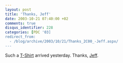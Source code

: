 ```yaml
---
layout: post
title: 'Thanks, Jeff'
date: 2003-10-21 07:40:00 +02
comments: true
disqus_identifier: 228
categories: [PDC '03]
redirect_from:
  - /blog/archive/2003/10/21/Thanks_2C00_-Jeff.aspx/
---
```


Such a [T-Shirt](http://radio.weblogs.com/0124699/2003/10/20.html) arrived yesterday. Thanks, [Jeff](http://radio.weblogs.com/0124699/).


